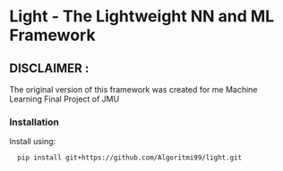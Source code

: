 # Light - The Lightweight NN and ML Framework

## DISCLAIMER :
The original version of this framework was created for me Machine Learning Final Project of JMU 


### Installation
Install using:
 ```bash
   pip install git+https://github.com/Algoritmi99/light.git
   ```
